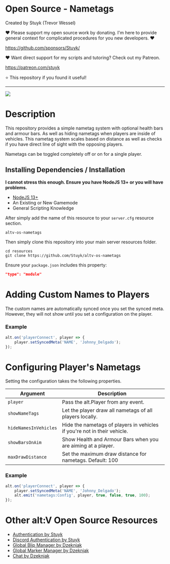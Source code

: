 # Open Source - Nametags

Created by Stuyk (Trevor Wessel)

❤️ Please support my open source work by donating. I'm here to provide general context for complicated procedures for you new developers. ❤️

https://github.com/sponsors/Stuyk/

❤️ Want direct support for my scripts and tutoring? Check out my Patreon.

https://patreon.com/stuyk

⭐ This repository if you found it useful!

---

![](https://i.imgur.com/vvkbD90.jpg)

# Description

This repository provides a simple nametag system with optional health bars and armour bars. As well as hiding nametags when players are inside of vehicles. This nametag system scales based on distance as well as checks if you have direct line of sight with the opposing players.

Nametags can be toggled completely off or on for a single player.

## Installing Dependencies / Installation

**I cannot stress this enough. Ensure you have NodeJS 13+ or you will have problems.**

-   [NodeJS 13+](https://nodejs.org/en/download/current/)
-   An Existing or New Gamemode
-   General Scripting Knowledge

After simply add the name of this resource to your `server.cfg` resource section.

`altv-os-nametags`

Then simply clone this repository into your main server resources folder.

```
cd resources
git clone https://github.com/Stuyk/altv-os-nametags
```

Ensure your `package.json` includes this property:

```json
"type": "module"
```

# Adding Custom Names to Players

The custom names are automatically synced once you set the synced meta.
However, they will not show until you set a configuration on the player.

### Example

```js
alt.on('playerConnect', player => {
    player.setSyncedMeta('NAME', 'Johnny_Delgado');
});
```

# Configuring Player's Nametags

Setting the configuration takes the following properties.

| Argument              | Description                                                              |
| --------------------- | ------------------------------------------------------------------------ |
| `player`              | Pass the alt.Player from any event.                                      |
| `showNameTags`        | Let the player draw all nametags of all players locally.                 |
| `hideNamesInVehicles` | Hide the nametags of players in vehicles if you're not in their vehicle. |
| `showBarsOnAim`       | Show Health and Armour Bars when you are aiming at a player.             |
| `maxDrawDistance`     | Set the maximum draw distance for nametags. Default: 100                 |

### Example

```js
alt.on('playerConnect', player => {
    player.setSyncedMeta('NAME', 'Johnny_Delgado');
    alt.emit('nametags:Config', player, true, false, true, 100);
});
```

# Other alt:V Open Source Resources

-   [Authentication by Stuyk](https://github.com/Stuyk/altv-os-auth)
-   [Discord Authentication by Stuyk](https://github.com/Stuyk/altv-discord-auth)
-   [Global Blip Manager by Dzeknjak](https://github.com/jovanivanovic/altv-os-global-blip-manager)
-   [Global Marker Manager by Dzeknjak](https://github.com/jovanivanovic/altv-os-global-marker-manager)
-   [Chat by Dzeknjak](https://github.com/jovanivanovic/altv-os-chat)
